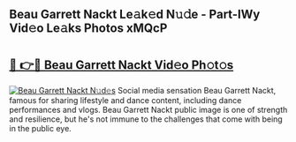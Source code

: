 ## Beau Garrett Nackt Le𝚊k𝚎d N𝚞𝚍e - Part-IWy Vid𝚎o Le𝚊ks Photos xMQcP

# <h2><a href="http://fbax0pl.evod.top/?m=Beau+Garrett+Nackt">🔗 👉🔴 Beau Garrett Nackt Vid𝚎o Ph𝚘t𝚘s</a></h2>

[![Beau Garrett Nackt N𝚞d𝚎s](https://i.imgur.com/8V9OHl7.gif)](http://fbax0pl.evod.top/?m=Beau+Garrett+Nackt)
Social media sensation Beau Garrett Nackt, famous for sharing lifestyle and dance content, including dance performances and vlogs. Beau Garrett Nackt public image is one of strength and resilience, but he's not immune to the challenges that come with being in the public eye. 
